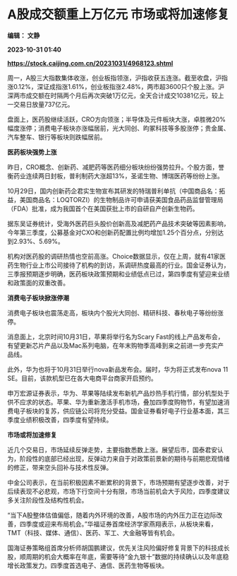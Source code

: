 # A股成交额重上万亿元 市场或将加速修复
**编辑： 文静**

**2023-10-31 01:40**

**https://stock.caijing.com.cn/20231031/4968123.shtml**

周一，A股三大指数集体收涨，创业板指领涨，沪指收获五连涨。截至收盘，沪指涨0.12%，深证成指涨1.61%，创业板指涨2.48%，两市超3600只个股上涨。沪深两市成交额在时隔两个月后再次突破1万亿元，全天合计成交10381亿元，较上一交易日放量737亿元。

盘面上，医药股继续活跃，CRO方向领涨；半导体及元件板块大涨，卓胜微20%幅度涨停；消费电子板块亦涨幅居前，光大同创、昀冢科技等多股涨停；贵金属、汽车整车、银行等板块则跌幅居前。

**医药板块强势上涨**

昨日，CRO概念、创新药、减肥药等医药细分板块纷纷强势拉升。个股方面，誉衡药业连续两日封板，普利制药大涨超13%，圣诺生物、博瑞医药等纷纷上涨。

10月29日，国内创新药企君实生物宣布其研发的特瑞普利单抗（中国商品名：拓益，美国商品名：LOQTORZI）的生物制品许可申请获美国食品药品监督管理局（FDA）批准，成为我国首个在美国获批上市的自研自产创新生物药。

据东吴证券统计，受海外医药巨头股价创新高及减肥药产品技术突破等因素影响，今年第三季度，公募基金对CXO和创新药配置比例均增加1.25个百分点，分别达到2.93%、5.69%。

机构对医药股的调研热情也空前高涨。Choice数据显示，仅在上周，就有41家医药生物行业上市公司接待了机构的到访，系调研热度最高的行业。国金证券认为，三季报预期逐步明确，医药板块政策预期和业绩低点已过，第四季度有望迎来业绩和政策面的双重改善。

**消费电子板块掀涨停潮**

消费电子板块也震荡走高，板块内个股光大同创、精研科技、春秋电子等纷纷涨停。

消息面上，北京时间10月31日，苹果将举行名为Scary Fast的线上产品发布会，有望更新芯片产品以及Mac系列电脑，在年末购物季高峰到来之前进一步充实产品线。

此外，华为也将于10月31日举行nova新品发布会。届时，华为将正式发布nova 11 SE。目前，该款机型已在各大电商平台商家开启预约。

申万宏源证券表示，华为、苹果等陆续发布新机产品炒热手机行情，部分机型处于供不应求的状态。苹果、华为重新激活手机市场，叠加四季度购物节，有望加速消费电子板块的复苏，供应链公司将充分受益。国金证券看好电子行业基本面，其三季度业绩积极改善，四季度有望持续。

**市场或将加速修复**

近几个交易日，市场延续反弹走势，主要指数悉数上涨。展望后市，国泰君安认为，阶段性的底部已经出现，反弹动力来自于对政策前景新的期待与前期悲观情绪的修正，带来空头回补与技术性反弹。

中金公司表示，在当前积极因素不断累积的背景下，市场预期有望逐步改善，对于后续表现不必悲观，市场下行空间十分有限，市场当前机会大于风险，四季度建议多关注阶段性及结构性机会。

“当下A股整体估值偏低，随着内外环境的改善，A股市场的内外压力正在边际改善，四季度或迎来布局机会。”华福证券首席经济学家燕翔表示，从板块来看，TMT（科技、媒体、通信）、医药、军工、大金融等皆有机会。

国海证券策略组首席分析师胡国鹏建议，优先关注风险偏好修复背景下的科技成长股，顺周期的机会大概率在年底，需要等待“金九银十”数据的持续确认以及年底稳增长政策发力。四季度首选电子、通信、医药生物等板块。